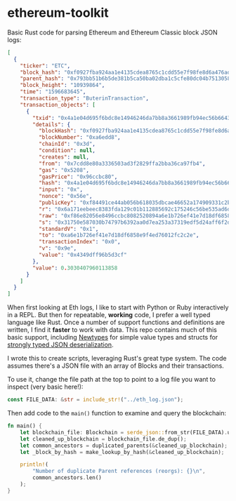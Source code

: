 # ethereum-toolkit
Basic Rust code for parsing Ethereum and Ethereum Classic block JSON logs:

```json
[
  {
    "ticker": "ETC",
    "block_hash": "0xf0927fba924aa1e4135cdea8765c1cdd55e7f98fe8d6a476ade0821051b7dac0",
    "parent_hash": "0x793bb51b6b5de381b5ca50ba02dba1c5cfe80dc04b75130585ecfcc8d69005a9",
    "block_height": "10939864",
    "time": "1596683645",
    "transaction_type": "ButerinTransaction",
    "transaction_objects": [
      {
        "txid": "0x4a1e04d695f6bdc8e14946246da7bb8a3661989fb94ec56b6643c2ff2ab03b14",
        "details": {
          "blockHash": "0xf0927fba924aa1e4135cdea8765c1cdd55e7f98fe8d6a476ade0821051b7dac0",
          "blockNumber": "0xa6edd8",
          "chainId": "0x3d",
          "condition": null,
          "creates": null,
          "from": "0x7cdd8e80a3336503ad3f2829ffa2bba36ca97fb4",
          "gas": "0x5208",
          "gasPrice": "0x96ccbc80",
          "hash": "0x4a1e04d695f6bdc8e14946246da7bb8a3661989fb94ec56b6643c2ff2ab03b14",
          "input": "0x",
          "nonce": "0x56e",
          "publicKey": "0xf84491ce44ab056b618035dbcae46652a174909331c2b271e0c97ac117397caa5ce22e73b5bc9e8b3b3879bc247f52f8ea3b0db3189d81b2ca8565866742883a",
          "r": "0x6a171eebeec8383fda129c01b112885692c175246c56be535ad6de22ba64e54f",
          "raw": "0xf86e82056e8496ccbc8082520894a6e1b726ef41e7d18df6858e9f4ed76012fc2c2e8804349dff96b5d3cf80819ea06a171eebeec8383fda129c01b112885692c175246c56be535ad6de22ba64e54fa0031750e587030b74797b6392aa0d7ea253a37319edf5d24aff6f2d932fba50b0",
          "s": "0x31750e587030b74797b6392aa0d7ea253a37319edf5d24aff6f2d932fba50b0",
          "standardV": "0x1",
          "to": "0xa6e1b726ef41e7d18df6858e9f4ed76012fc2c2e",
          "transactionIndex": "0x0",
          "v": "0x9e",
          "value": "0x4349dff96b5d3cf"
        },
        "value": 0.3030407960113858
      }
    ]
  }
]
```


When first looking at Eth logs, I like
to start with Python or Ruby interactively in a REPL. But then for repeatable, **working** code, I
prefer a well typed language like Rust. Once a number of support functions and definitions are written,
I find it **faster** to work with data. This repo contains much of this basic support, including [Newtypes](https://doc.rust-lang.org/rust-by-example/generics/new_types.html)
for simple value types and structs for [strongly typed JSON deserialization](https://docs.serde.rs/serde_json/#parsing-json-as-strongly-typed-data-structures).

I wrote this to create scripts, leveraging Rust's great type system.
The code assumes there's a JSON file with an array of Blocks and their transactions.

To use it, change the file path at the top to point to a log file you want to inspect (very basic here!):

```rust
const FILE_DATA: &str = include_str!("../eth_log.json");
```

Then add code to the `main()` function to examine and query the blockchain:

```rust
fn main() {
    let blockchain_file: Blockchain = serde_json::from_str(FILE_DATA).unwrap();
    let cleaned_up_blockchain = blockchain_file.de_dup();
    let common_ancestors = duplicated_parents(&cleaned_up_blockchain);
    let _block_by_hash = make_lookup_by_hash(&cleaned_up_blockchain);

    println!(
        "Number of duplicate Parent references (reorgs): {}\n",
        common_ancestors.len()
    );
}
```
